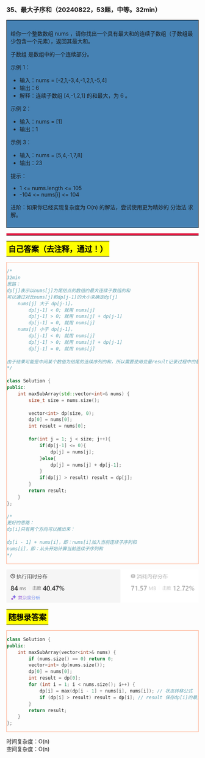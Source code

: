 ### 35、最大子序和（20240822，53题，中等。32min）
<div style="border: 1px solid black; padding: 10px; background-color: SteelBlue;">

给你一个整数数组 nums ，请你找出一个具有最大和的连续子数组（子数组最少包含一个元素），返回其最大和。

子数组
是数组中的一个连续部分。

 

示例 1：

- 输入：nums = [-2,1,-3,4,-1,2,1,-5,4]
- 输出：6
- 解释：连续子数组 [4,-1,2,1] 的和最大，为 6 。

示例 2：

- 输入：nums = [1]
- 输出：1

示例 3：

- 输入：nums = [5,4,-1,7,8]
- 输出：23
 

提示：

- 1 <= nums.length <= 105
- -104 <= nums[i] <= 104
 

进阶：如果你已经实现复杂度为 O(n) 的解法，尝试使用更为精妙的 分治法 求解。

  </p>
</div>

<hr style="border-top: 5px solid #DC143C;">
<table>
  <tr>
    <td bgcolor="Yellow" style="padding: 5px; border: 0px solid black;">
      <span style="font-weight: bold; font-size: 20px;color: black;">
      自己答案（去注释，通过！）
      </span>
    </td>
  </tr>
</table>
<div style="padding: 0px; border: 1.5px solid LightSalmon; margin-bottom: 10px;">

```C++
/*
32min
思路：
dp[j]表示以nums[j]为尾结点的数组的最大连续子数组的和
可以通过对比nums[j]和dp[j-1]的大小来确定dp[j]
    nums[j] 大于 dp[j-1]，
        dp[j-1] < 0; 就用 nums[j] 
        dp[j-1] > 0; 就用 nums[j] + dp[j-1]
        dp[j-1] = 0, 就用 nums[j] 
    nums[j] 小于 dp[j-1]，
        dp[j-1] < 0; 就用 nums[j] 
        dp[j-1] > 0; 就用 nums[j] + dp[j-1]
        dp[j-1] = 0, 就用 nums[j]

由于结果可能是中间某个数值为结尾的连续序列的和，所以需要使用变量result记录过程中的最大和！！！
*/

class Solution {
public:
    int maxSubArray(std::vector<int>& nums) {
        size_t size = nums.size();

        vector<int> dp(size, 0);
        dp[0] = nums[0];
        int result = nums[0];

        for(int j = 1; j < size; j++){
            if(dp[j-1] <= 0){
                dp[j] = nums[j];
            }else{
                dp[j] = nums[j] + dp[j-1];
            }
            if(dp[j] > result) result = dp[j];
        }
        return result;
    }
};

/*
更好的思路：
dp[i]只有两个方向可以推出来：

dp[i - 1] + nums[i]，即：nums[i]加入当前连续子序列和
nums[i]，即：从头开始计算当前连续子序列和
*/
```

</div>

![alt text](image/ef1dc5701cafa323a106af93ac025bc.png)

<table>
  <tr>
    <td bgcolor="Yellow" style="padding: 5px; border: 0px solid black;">
      <span style="font-weight: bold; font-size: 20px;color: black;">
      随想录答案
      </span>
    </td>
  </tr>
</table>

<div style="padding: 0px; border: 1.5px solid LightSalmon; margin-bottom: 10px">

```C++
class Solution {
public:
    int maxSubArray(vector<int>& nums) {
        if (nums.size() == 0) return 0;
        vector<int> dp(nums.size());
        dp[0] = nums[0];
        int result = dp[0];
        for (int i = 1; i < nums.size(); i++) {
            dp[i] = max(dp[i - 1] + nums[i], nums[i]); // 状态转移公式
            if (dp[i] > result) result = dp[i]; // result 保存dp[i]的最大值
        }
        return result;
    }
};
```
</div>

时间复杂度：O(n)  
空间复杂度：O(n)